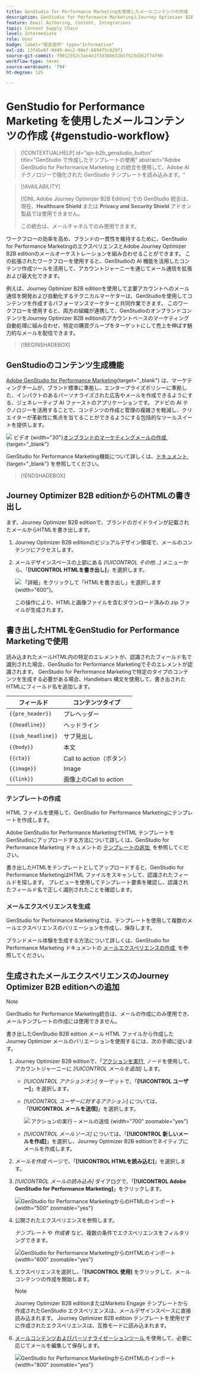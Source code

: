 ```yaml
---
title: GenStudio for Performance Marketingを使用したメールコンテンツの作成
description: GenStudio for Performance MarketingとJourney Optimizer B2B editionの統合 – HTMLの書き出し、AI を活用したメールエクスペリエンスの作成、ブランドコンテンツの読み込みを行います。
feature: Email Authoring, Content, Integrations
topic: Content Supply Chain
level: Intermediate
role: User
badge: label="限定提供" type="Informative"
exl-id: 13f45e8f-9d49-4ec2-90ef-689475c629f1
source-git-commit: 79012352c3ae4e2f3d38b632b1f523d262f74f96
workflow-type: tm+mt
source-wordcount: '794'
ht-degree: 12%

---
```


# GenStudio for Performance Marketing を使用したメールコンテンツの作成 {#genstudio-workflow}

>[!CONTEXTUALHELP]
>id="ajo-b2b_genstudio_button"
>title="GenStudio で作成したテンプレートの使用"
>abstract="Adobe GenStudio for Performance Marketing との統合を使用して、Adobe AI テクノロジーで強化された GenStudio テンプレートを読み込みます。"

>[!AVAILABILITY]
>
>[!DNL Adobe Journey Optimizer B2B Edition] での GenStudio 統合は、現在、**Healthcare Shield** または **Privacy and Security Shield** アドオン製品では使用できません。
>
>この統合は、メールチャネルでのみ使用できます。

ワークフローの効率を高め、ブランドの一貫性を維持するために、GenStudio for Performance MarketingのエクスペリエンスとAdobe Journey Optimizer B2B editionのメールオーケストレーションを組み合わせることができます。 この拡張されたワークフローを使用すると、GenStudioの AI 機能を活用したコンテンツ作成ツールを活用して、アカウントジャーニーを通じてメール通信を拡張および最大化できます。

例えば、Journey Optimizer B2B editionを使用して主要アカウントへのメール通信を開発および自動化するテクニカルマーケターは、GenStudioを使用してコンテンツを作成するパフォーマンスマーケターと共同作業できます。 このワークフローを使用すると、両方の組織が連携して、GenStudioのオンブランドコンテンツをJourney Optimizer B2B editionのアカウントベースのマーケティング自動処理に組み合わせ、特定の購買グループをターゲットにして売上を伸ばす魅力的なメールを配信できます。

>[!BEGINSHADEBOX]

## GenStudioのコンテンツ生成機能

[Adobe GenStudio for Performance Marketing](https://business.adobe.com/jp/products/genstudio-for-performance-marketing.html){target="_blank"} は、マーケティングチームが、ブランド標準に準拠し、エンタープライズポリシーに準拠した、インパクトのあるパーソナライズされた広告やメールを作成できるようにする、ジェネレーティブ AI ファーストのアプリケーションです。 アドビの AI テクノロジーを活用することで、コンテンツの作成と管理の複雑さを軽減し、クリエイターが革新性に焦点を当てることができるようにする包括的なツールスイートを提供します。

![&#x200B; ビデオ &#x200B;](../../assets/do-not-localize/icon-video.svg){width="30"}[&#x200B; オンブランドのマーケティングメールの作成 &#x200B;](https://experienceleague.adobe.com/ja/docs/genstudio-for-performance-marketing-learn/tutorials/creating-experiences/creating-on-brand-emails){target="_blank"}

GenStudio for Performance Marketing機能について詳しくは、[&#x200B; ドキュメント &#x200B;](https://experienceleague.adobe.com/ja/docs/genstudio-for-performance-marketing/user-guide/home){target="_blank"} を参照してください。

>[!ENDSHADEBOX]

## Journey Optimizer B2B editionからのHTMLの書き出し

まず、Journey Optimizer B2B editionで、ブランドのガイドラインが記載されたメールからHTMLを書き出します。

1. Journey Optimizer B2B editionのビジュアルデザイン領域で、メールのコンテンツにアクセスします。

1. メールデザインスペースの上部にある _[!UICONTROL その他…]_ メニューから、「**[!UICONTROL HTMLを書き出し]**」を選択します。

   ![&#x200B; 「詳細」をクリックして「HTMLを書き出し」を選択します &#x200B;](./assets/email-export-html.png){width="600"}。

   この操作により、HTMLと画像ファイルを含むダウンロード済みの.zip ファイルが生成されます。

## 書き出したHTMLをGenStudio for Performance Marketingで使用

読み込まれたメールHTML内の特定のエレメントが、認識されたフィールド名で識別された場合、GenStudio for Performance Marketingでそのエレメントが認識されます。 GenStudio for Performance Marketingで特定のタイプのコンテンツを生成する必要がある場合、Handlebars 構文を使用して、書き出されたHTMLにフィールド名を追加します。

| フィールド | コンテンツタイプ |
| ----------------- | ------------------------- |
| `{{pre_header}}` | プレヘッダー |
| `{{headline}}` | ヘッドライン |
| `{{sub_headline}}` | サブ見出し |
| `{{body}}` | 本文 |
| `{{cta}}` | Call to action（ボタン） |
| `{{image}}` | Image |
| `{{link}}` | 画像上のCall to action |

### テンプレートの作成

HTML ファイルを使用して、GenStudio for Performance Marketingにテンプレートを作成します。

Adobe GenStudio for Performance MarketingでHTML テンプレートをGenStudioにアップロードする方法について詳しくは、GenStudio for Performance Marketing ドキュメントの [&#x200B; テンプレートの追加 &#x200B;](https://experienceleague.adobe.com/ja/docs/genstudio-for-performance-marketing/user-guide/content/templates/use-templates#add-a-template) を参照してください。

書き出したHTMLをテンプレートとしてアップロードすると、GenStudio for Performance MarketingはHTML ファイルをスキャンして、認識されたフィールドを探します。 プレビューを使用してテンプレート要素を確認し、認識されたフィールド名で正しく識別されたことを確認します。

### メールエクスペリエンスを生成

GenStudio for Performance Marketingでは、テンプレートを使用して複数のメールエクスペリエンスのバリエーションを作成し、保存します。

ブランドメール体験を生成する方法について詳しくは、GenStudio for Performance Marketing ドキュメントの [&#x200B; メールエクスペリエンスの作成 &#x200B;](https://experienceleague.adobe.com/ja/docs/genstudio-for-performance-marketing/user-guide/create/create-email-experience) を参照してください。

## 生成されたメールエクスペリエンスのJourney Optimizer B2B editionへの追加

>[!NOTE]
>
>GenStudio for Performance Marketing統合は、メールの作成にのみ使用でき、メールテンプレートの作成には使用できません。

書き出したGenStudio B2B edition メール HTML ファイルから作成したJourney Optimizer メールのバリエーションを使用するには、次の手順に従います。

1. Journey Optimizer B2B editionで、「[&#x200B; アクションを実行 &#x200B;](./add-email.md) ノードを使用して、アカウントジャーニーに _[!UICONTROL メールを追加]_ します。

   * _[!UICONTROL アクションオン]_ ターゲットで、「**[!UICONTROL ユーザー]**」を選択します。

   * _[!UICONTROL ユーザーに対するアクション]_ については、「**[!UICONTROL メールを送信]**」を選択します。

     ![&#x200B; アクションの実行 – メールの送信 &#x200B;](./assets/journey-node-send-email.png){width="700" zoomable="yes"}

   * _[!UICONTROL メールソース]_ については、「**[!UICONTROL 新しいメールを作成]**」を選択し、Journey Optimizer B2B editionでネイティブにメールを作成します。

1. _メールを作成_ ページで、「**[!UICONTROL HTMLを読み込む]**」を選択します。

1. _[!UICONTROL メールの読み込み]_ ダイアログで、「**[!UICONTROL Adobe GenStudio for Performance Marketing]**」をクリックします。

   ![GenStudio for Performance MarketingからのHTMLのインポート &#x200B;](./assets/email-import-html-genstudio.png){width="500" zoomable="yes"}

1. 公開されたエクスペリエンスを参照します。

   _テンプレート_ や _作成者_ など、複数の条件でエクスペリエンスをフィルタリングできます。

   ![GenStudio for Performance MarketingからのHTMLのインポート &#x200B;](./assets/email-import-select-gen-studio-experience.png){width="600" zoomable="yes"}

1. エクスペリエンスを選択し、「**[!UICONTROL 使用]** をクリックして、メールコンテンツの作成を開始します。

   >[!NOTE]
   >
   >Journey Optimizer B2B editionまたはMarketo Engage テンプレートから作成されたGenStudio エクスペリエンスは、メールデザインスペースに直接読み込まれます。 Journey Optimizer B2B edition テンプレートを使用せずに作成されたエクスペリエンスは、互換モードに読み込まれます。

1. [&#x200B; メールコンテンツおよびパーソナライゼーションツール &#x200B;](./email-authoring.md) を使用して、必要に応じてメールを編集して保存します。

   ![GenStudio for Performance MarketingからのHTMLのインポート &#x200B;](./assets/email-imported-experience.png){width="800" zoomable="yes"}
